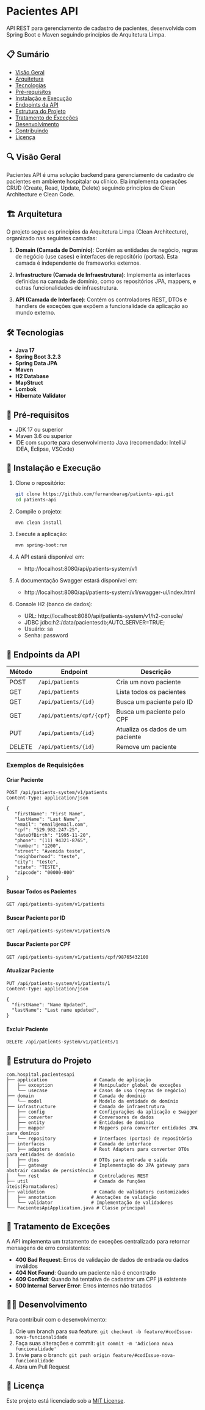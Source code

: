 # Pacientes API

API REST para gerenciamento de cadastro de pacientes, desenvolvida com Spring Boot e Maven seguindo princípios de
Arquitetura Limpa.

## 📋 Sumário

- [Visão Geral](#visão-geral)
- [Arquitetura](#arquitetura)
- [Tecnologias](#tecnologias)
- [Pré-requisitos](#pré-requisitos)
- [Instalação e Execução](#instalação-e-execução)
- [Endpoints da API](#endpoints-da-api)
- [Estrutura do Projeto](#estrutura-do-projeto)
- [Tratamento de Exceções](#tratamento-de-exceções)
- [Desenvolvimento](#desenvolvimento)
- [Contribuindo](#contribuindo)
- [Licença](#licença)

## 🔍 Visão Geral

Pacientes API é uma solução backend para gerenciamento de cadastro de pacientes em ambiente hospitalar ou clínico. Ela
implementa operações CRUD (Create, Read, Update, Delete) seguindo princípios de Clean Architecture e Clean Code.

## 🏗 Arquitetura

O projeto segue os princípios da Arquitetura Limpa (Clean Architecture), organizado nas seguintes camadas:

1. **Domain (Camada de Domínio)**: Contém as entidades de negócio, regras de negócio (use cases) e interfaces de
   repositório (portas). Esta camada é independente de frameworks externos.

2. **Infrastructure (Camada de Infraestrutura)**: Implementa as interfaces definidas na camada de domínio, como os
   repositórios JPA, mappers, e outras funcionalidades de infraestrutura.

3. **API (Camada de Interface)**: Contém os controladores REST, DTOs e handlers de exceções que expõem a funcionalidade
   da aplicação ao mundo externo.

## 🛠 Tecnologias

- **Java 17**
- **Spring Boot 3.2.3**
- **Spring Data JPA**
- **Maven**
- **H2 Database**
- **MapStruct**
- **Lombok**
- **Hibernate Validator**

## 📝 Pré-requisitos

- JDK 17 ou superior
- Maven 3.6 ou superior
- IDE com suporte para desenvolvimento Java (recomendado: IntelliJ IDEA, Eclipse, VSCode)

## 🚀 Instalação e Execução

1. Clone o repositório:
   ```bash
   git clone https://github.com/fernandoarag/patients-api.git
   cd patients-api
   ```

2. Compile o projeto:
   ```bash
   mvn clean install
   ```

3. Execute a aplicação:
   ```bash
   mvn spring-boot:run
   ```

4. A API estará disponível em:
    - http://localhost:8080/api/patients-system/v1

5. A documentação Swagger estará disponível em:
    - http://localhost:8080/api/patients-system/v1/swagger-ui/index.html

6. Console H2 (banco de dados):
    - URL: http://localhost:8080/api/patients-system/v1/h2-console/
    - JDBC jdbc:h2:/data/pacientesdb;AUTO_SERVER=TRUE;
    - Usuário: sa
    - Senha: password

## 📡 Endpoints da API

| Método | Endpoint                  | Descrição                        |
|--------|---------------------------|----------------------------------|
| POST   | `/api/patients`           | Cria um novo paciente            |
| GET    | `/api/patients`           | Lista todos os pacientes         |
| GET    | `/api/patients/{id}`      | Busca um paciente pelo ID        |
| GET    | `/api/patients/cpf/{cpf}` | Busca um paciente pelo CPF       |
| PUT    | `/api/patients/{id}`      | Atualiza os dados de um paciente |
| DELETE | `/api/patients/{id}`      | Remove um paciente               |

### Exemplos de Requisições

#### Criar Paciente

```http
POST /api/patients-system/v1/patients
Content-Type: application/json

{
   "firstName": "First Name",
   "lastName": "Last Name",
   "email": "email@email.com",
   "cpf": "529.982.247-25",
   "dateOfBirth": "1995-11-20",
   "phone": "(11) 94321-8765",
   "number": "1200",
   "street": "Avenida teste",
   "neighborhood": "teste",
   "city": "teste",
   "state": "TESTE",
   "zipcode": "00000-000"
}
```

#### Buscar Todos os Pacientes

```http
GET /api/patients-system/v1/patients
```

#### Buscar Paciente por ID

```http
GET /api/patients-system/v1/patients/6
```

#### Buscar Paciente por CPF

```http
GET /api/patients-system/v1/patients/cpf/98765432100
```

#### Atualizar Paciente

```http
PUT /api/patients-system/v1/patients/1
Content-Type: application/json

{
  "firstName": "Name Updated",
  "lastName": "Last name updated",
}
```

#### Excluir Paciente

```http
DELETE /api/patients-system/v1/patients/1
```

## 📂 Estrutura do Projeto

```
com.hospital.pacientesapi
├── application                 # Camada de aplicação
│   ├── exception               # Manipulador global de exceções
│   └── usecase                 # Casos de uso (regras de negócio)
├── domain                      # Camada de domínio
│   └── model                   # Modelo da entidade de domínio
├── infrastructure              # Camada de infraestrutura
│   ├── config                  # Configurações da aplicação e Swagger
│   ├── converter               # Conversores de dados
│   ├── entity                  # Entidades de domínio
│   ├── mapper                  # Mappers para converter entidades JPA para domínio
│   └── repository              # Interfaces (portas) de repositório
├── interfaces                  # Camada de interface
│   ├── adapters                # Rest Adapters para converter DTOs para entidades de domínio
│   ├── dtos                    # DTOs para entrada e saída
│   ├── gateway                 # Implementação do JPA gateway para abstrair camadas de persistência
│   └── rest                    # Controladores REST
├── util                        # Camada de funções úteis(Formatadores)
├── validation                  # Camada de validators customizados
│   ├── annotation             # Anotações de validação
│   └── validator              # Implementação de validadores
└── PacientesApiApplication.java # Classe principal
```

## 🔧 Tratamento de Exceções

A API implementa um tratamento de exceções centralizado para retornar mensagens de erro consistentes:

- **400 Bad Request**: Erros de validação de dados de entrada ou dados inválidos
- **404 Not Found**: Quando um paciente não é encontrado
- **409 Conflict**: Quando há tentativa de cadastrar um CPF já existente
- **500 Internal Server Error**: Erros internos não tratados

## 👨‍💻 Desenvolvimento

Para contribuir com o desenvolvimento:

1. Crie um branch para sua feature: `git checkout -b feature/#codIssue-nova-funcionalidade`
2. Faça suas alterações e commit: `git commit -m 'Adiciona nova funcionalidade'`
3. Envie para o branch: `git push origin feature/#codIssue-nova-funcionalidade`
4. Abra um Pull Request

## 📄 Licença

Este projeto está licenciado sob a [MIT License](LICENSE).
